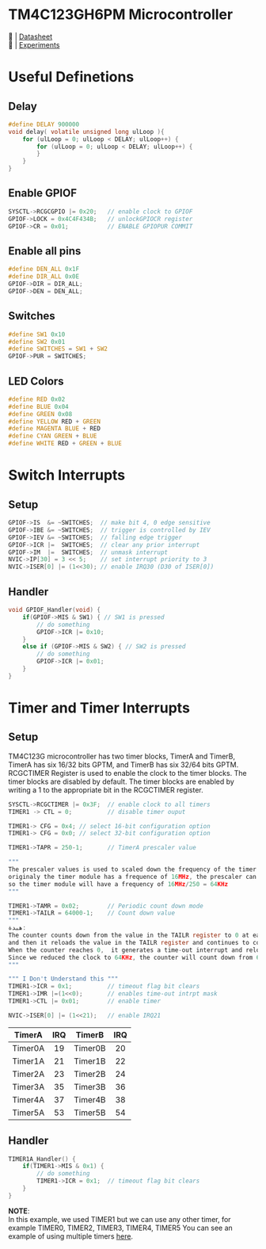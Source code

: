 # **TM4C123GH6PM Microcontroller**

🔗 | [Datasheet](asset/datasheet.pdf)  
🔗 | [Experiments](Experiments.md)  

# Useful Definetions

## Delay

```c
#define DELAY 900000
void delay( volatile unsigned long ulLoop ){
	for (ulLoop = 0; ulLoop < DELAY; ulLoop++) {
		for (ulLoop = 0; ulLoop < DELAY; ulLoop++) {
		}
	}
}
```

## Enable **GPIOF**

```c
SYSCTL->RCGCGPIO |= 0x20;   // enable clock to GPIOF
GPIOF->LOCK = 0x4C4F434B;   // unlockGPIOCR register
GPIOF->CR = 0x01;           // ENABLE GPIOPUR COMMIT
```

## Enable all pins

```c
#define DEN_ALL 0x1F
#define DIR_ALL 0x0E
GPIOF->DIR = DIR_ALL;
GPIOF->DEN = DEN_ALL;
```

## Switches

```c
#define SW1 0x10
#define SW2 0x01
#define SWITCHES = SW1 + SW2
GPIOF->PUR = SWITCHES;
```

## LED **Colors**

```c
#define RED 0x02
#define BLUE 0x04
#define GREEN 0x08
#define YELLOW RED + GREEN
#define MAGENTA BLUE + RED
#define CYAN GREEN + BLUE
#define WHITE RED + GREEN + BLUE
```

# Switch Interrupts

## Setup

```c
GPIOF->IS  &= ~SWITCHES;  // make bit 4, 0 edge sensitive
GPIOF->IBE &= ~SWITCHES;  // trigger is controlled by IEV
GPIOF->IEV &= ~SWITCHES;  // falling edge trigger
GPIOF->ICR |=  SWITCHES;  // clear any prior interrupt
GPIOF->IM  |=  SWITCHES;  // unmask interrupt
NVIC->IP[30] = 3 << 5; 	  // set interrupt priority to 3
NVIC->ISER[0] |= (1<<30); // enable IRQ30 (D30 of ISER[0])
```

## Handler

```c
void GPIOF_Handler(void) {
    if(GPIOF->MIS & SW1) { // SW1 is pressed
		// do something
        GPIOF->ICR |= 0x10;
    }
    else if (GPIOF->MIS & SW2) { // SW2 is pressed
		// do something
        GPIOF->ICR |= 0x01;
    }
}
```

# Timer and Timer Interrupts

## Setup

TM4C123G microcontroller has two timer blocks, TimerA and TimerB, TimerA has six 16/32 bits GPTM, and TimerB has six 32/64 bits GPTM.
RCGCTIMER Register is used to enable the clock to the timer blocks. The timer blocks are disabled by default. The timer blocks are enabled by writing a 1 to the appropriate bit in the RCGCTIMER register.

```c
SYSCTL->RCGCTIMER |= 0x3F;  // enable clock to all timers
TIMER1 -> CTL = 0;          // disable timer ouput
```

```c
TIMER1-> CFG = 0x4; // select 16-bit configuration option
TIMER1-> CFG = 0x0; // select 32-bit configuration option
```

```C
TIMER1->TAPR = 250-1;       // TimerA prescaler value

"""
The prescaler values is used to scaled down the frequency of the timer module,
originaly the timer module has a frequence of 16MHz, the prescaler can scale it down by 1 - 255,
so the timer module will have a frequency of 16MHz/250 = 64KHz
"""
```

```c
TIMER1->TAMR = 0x02;        // Periodic count down mode
TIMER1->TAILR = 64000-1;    // Count down value
"""
هبدة:
The counter counts down from the value in the TAILR register to 0 at each clock cycle, 
and then it reloads the value in the TAILR register and continues to count down. 
When the counter reaches 0,  it generates a time-out interrupt and reloads the value in the TAILR register.
Since we reduced the clock to 64KHz, the counter will count down from 64000 to 0 in 1 second.
"""
```

```c
""" I Don't Understand this """
TIMER1->ICR = 0x1;          // timeout flag bit clears
TIMER1->IMR |=(1<<0);       // enables time-out intrpt mask
TIMER1->CTL |= 0x01;        // enable timer
```
```c
NVIC->ISER[0] |= (1<<21);   // enable IRQ21
```
| TimerA | IRQ  | TimerB | IRQ  |
| :-------: | :--: | :-------: | :--: |
| Timer0A | 19  | Timer0B | 20  |
| Timer1A | 21  | Timer1B | 22  |
| Timer2A | 23  | Timer2B | 24  |
| Timer3A | 35  | Timer3B | 36  |
| Timer4A | 37  | Timer4B | 38  |
| Timer5A | 53  | Timer5B | 54  |

## Handler
```c
TIMER1A_Handler() {
    if(TIMER1->MIS & 0x1) {
        // do something
        TIMER1->ICR = 0x1;  // timeout flag bit clears
    }
}
```
**NOTE**:   
In this example, we used TIMER1 but we can use any other timer, for example TIMER0, TIMER2, TIMER3, TIMER4, TIMER5
You can see an example of using multiple timers [here](Experiment%208/Classwork3.c).
